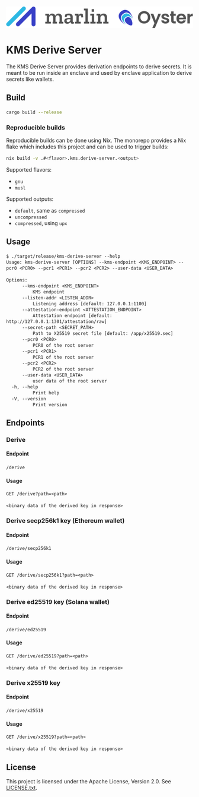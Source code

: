 ![Marlin Oyster Logo](./logo.svg)

# KMS Derive Server

The KMS Derive Server provides derivation endpoints to derive secrets. It is meant to be run inside an enclave and used by enclave application to derive secrets like wallets.

## Build

```bash
cargo build --release
```

### Reproducible builds

Reproducible builds can be done using Nix. The monorepo provides a Nix flake which includes this project and can be used to trigger builds:

```bash
nix build -v .#<flavor>.kms.derive-server.<output>
```

Supported flavors:
- `gnu`
- `musl`

Supported outputs:
- `default`, same as `compressed`
- `uncompressed`
- `compressed`, using `upx`

## Usage

```
$ ./target/release/kms-derive-server --help
Usage: kms-derive-server [OPTIONS] --kms-endpoint <KMS_ENDPOINT> --pcr0 <PCR0> --pcr1 <PCR1> --pcr2 <PCR2> --user-data <USER_DATA>

Options:
      --kms-endpoint <KMS_ENDPOINT>
          KMS endpoint
      --listen-addr <LISTEN_ADDR>
          Listening address [default: 127.0.0.1:1100]
      --attestation-endpoint <ATTESTATION_ENDPOINT>
          Attestation endpoint [default: http://127.0.0.1:1301/attestation/raw]
      --secret-path <SECRET_PATH>
          Path to X25519 secret file [default: /app/x25519.sec]
      --pcr0 <PCR0>
          PCR0 of the root server
      --pcr1 <PCR1>
          PCR1 of the root server
      --pcr2 <PCR2>
          PCR2 of the root server
      --user-data <USER_DATA>
          user data of the root server
  -h, --help
          Print help
  -V, --version
          Print version
```

## Endpoints

### Derive

#### Endpoint

`/derive`

#### Usage

```
GET /derive?path=<path>

<binary data of the derived key in response>
```

### Derive secp256k1 key (Ethereum wallet)

#### Endpoint

`/derive/secp256k1`

#### Usage

```
GET /derive/secp256k1?path=<path>

<binary data of the derived key in response>
```

### Derive ed25519 key (Solana wallet)

#### Endpoint

`/derive/ed25519`

#### Usage

```
GET /derive/ed25519?path=<path>

<binary data of the derived key in response>
```

### Derive x25519 key

#### Endpoint

`/derive/x25519`

#### Usage

```
GET /derive/x25519?path=<path>

<binary data of the derived key in response>
```

## License

This project is licensed under the Apache License, Version 2.0. See [LICENSE.txt](./LICENSE.txt).
